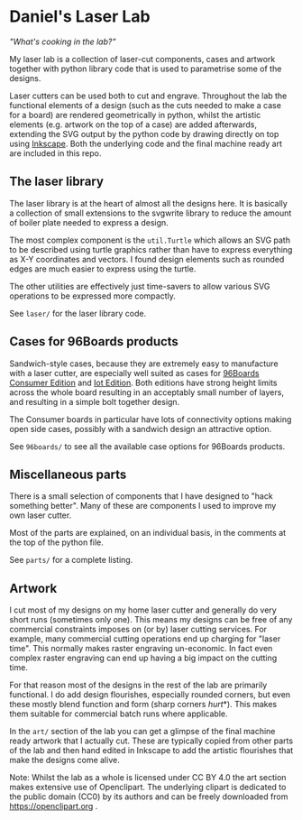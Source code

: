 Daniel's Laser Lab
==================

*"What's cooking in the lab?"*

My laser lab is a collection of laser-cut components, cases and artwork
together with python library code that is used to parametrise some of the
designs.

Laser cutters can be used both to cut and engrave. Throughout the lab
the functional elements of a design (such as the cuts needed to make a
case for a board) are rendered geometrically in python, whilst the artistic
elements (e.g. artwork on the top of a case) are added afterwards,
extending the SVG output by the python code by drawing directly on top
using [Inkscape](https://inkscape.org). Both the underlying code and the
final machine ready art are included in this repo.

The laser library
-----------------

The laser library is at the heart of almost all the designs here. It is
basically a collection of small extensions to the svgwrite library to
reduce the amount of boiler plate needed to express a design.

The most complex component is the `util.Turtle` which allows an SVG
path to be described using turtle graphics rather than have to express
everything as X-Y coordinates and vectors. I found design elements such
as rounded edges are much easier to express using the turtle.

The other utilities are effectively just time-savers to allow various
SVG operations to be expressed more compactly.

See `laser/` for the laser library code.

Cases for 96Boards products
---------------------------

Sandwich-style cases, because they are extremely easy to manufacture 
with a laser cutter, are especially well suited as cases for [96Boards 
Consumer Edition][1] and [Iot Edition][2]. Both editions have strong 
height limits across the whole board resulting in an acceptably small 
number of layers, and resulting in a simple bolt together design.

The Consumer boards in particular have lots of connectivity options
making open side cases, possibly with a sandwich design an attractive
option.

See `96boards/` to see all the available case options for 96Boards
products.

[1]: https://www.96boards.org/products/ce/
[2]: https://www.96boards.org/products/ie/

Miscellaneous parts
-------------------

There is a small selection of components that I have designed to "hack
something better". Many of these are components I used to improve my own
laser cutter.

Most of the parts are explained, on an individual basis, in the comments
at the top of the python file.

See `parts/` for a complete listing.

Artwork
-------

I cut most of my designs on my home laser cutter and generally do very
short runs (sometimes only one). This means my designs can be free of 
any commercial constraints imposes on (or by) laser cutting services. For 
example, many commercial cutting operations end up charging for "laser 
time". This normally makes raster engraving un-economic. In fact even 
complex raster engraving can end up having a big impact on the cutting time.

For that reason most of the designs in the rest of the lab are primarily
functional. I do add design flourishes, especially rounded corners, but
even these mostly blend function and form (sharp corners *hurt**). This
makes them suitable for commercial batch runs where applicable.

In the `art/` section of the lab you can get a glimpse of the final machine
ready artwork that I actually cut. These are typically copied from 
other parts of the lab and then hand edited in Inkscape to add the 
artistic flourishes that make the designs come alive.

Note: Whilst the lab as a whole is licensed under CC BY 4.0 the art
section makes extensive use of Openclipart. The underlying clipart is
dedicated to the public domain (CC0) by its authors and can be freely
downloaded from https://openclipart.org .

